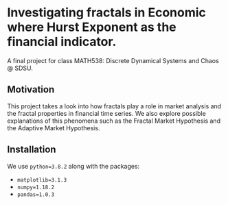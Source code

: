 # Investigating fractals in Economic where Hurst Exponent as the financial indicator.

A final project for class MATH538: Discrete Dynamical Systems and Chaos @ SDSU.

## Motivation

This project takes a look into how fractals play a role in market analysis and the fractal properties in financial time series. We also explore possible explanations of this phenomena such as the Fractal Market Hypothesis and the Adaptive Market Hypothesis.

## Installation

We use `python=3.8.2` along with the packages:

- `matplotlib=3.1.3`
- `numpy=1.18.2`
- `pandas=1.0.3`
